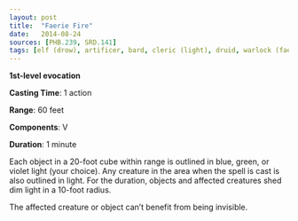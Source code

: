 ```yaml
---
layout: post
title:  "Faerie Fire"
date:   2014-08-24
sources: [PHB.239, SRD.141]
tags: [elf (drow), artificer, bard, cleric (light), druid, warlock (fae), level1, evocation]
---
```


**1st-level evocation**

**Casting Time**: 1 action

**Range**: 60 feet

**Components**: V

**Duration**: 1 minute

Each object in a 20-foot cube within range is outlined in blue, green, or violet light (your choice). Any creature in the area when the spell is cast is also outlined in light. For the duration, objects and affected creatures shed dim light in a 10-foot radius.

The affected creature or object can’t benefit from being invisible.
